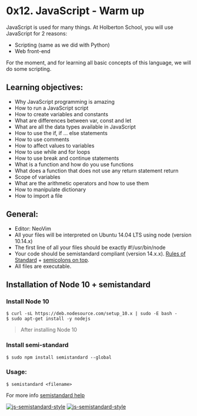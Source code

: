 # 0x12. JavaScript - Warm up
JavaScript is used for many things. At Holberton School, you will use JavaScript for 2 reasons:
- Scripting (same as we did with Python)
- Web front-end

For the moment, and for learning all basic concepts of this language, we will do some scripting.

## Learning objectives:
- Why JavaScript programming is amazing
- How to run a JavaScript script
- How to create variables and constants
- What are differences between var, const and let
- What are all the data types available in JavaScript
- How to use the if, if ... else statements
- How to use comments
- How to affect values to variables
- How to use while and for loops
- How to use break and continue statements
- What is a function and how do you use functions
- What does a function that does not use any return statement return
- Scope of variables
- What are the arithmetic operators and how to use them
- How to manipulate dictionary
- How to import a file

## General:
- Editor: NeoVim
- All your files will be interpreted on Ubuntu 14.04 LTS using node (version 10.14.x)
- The first line of all your files should be exactly #!/usr/bin/node
- Your code should be semistandard compliant (version 14.x.x). [Rules of Standard](https://standardjs.com/rules.html) + [semicolons on top](https://github.com/standard/semistandard).
- All files are executable.

## Installation of Node 10 + semistandard 

### Install Node 10
```shell
$ curl -sL https://deb.nodesource.com/setup_10.x | sudo -E bash -
$ sudo apt-get install -y nodejs
```
> After installing Node 10
### Install semi-standard
```shell
$ sudo npm install semistandard --global
```

### Usage:
```shell
$ semistandard <filename>
```
For more info [semistandard help](https://github.com/standard/semistandard)

[![js-semistandard-style](https://raw.githubusercontent.com/standard/semistandard/master/badge.svg)](https://github.com/standard/semistandard)
[![js-semistandard-style](https://img.shields.io/badge/code%20style-semistandard-brightgreen.svg?style=flat-square)](https://github.com/stanard/semistandard)
